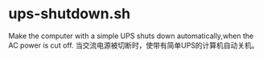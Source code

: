 # ups-shutdown.sh
Make the computer with a simple UPS shuts down automatically,when the AC power is cut off. 当交流电源被切断时，使带有简单UPS的计算机自动关机。
